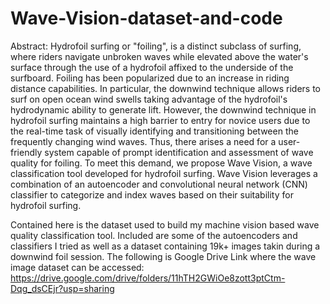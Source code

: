 # Wave-Vision-dataset-and-code

Abstract: Hydrofoil surfing or "foiling", is a distinct subclass of surfing, where riders navigate unbroken waves while elevated above the water's surface through the use of a hydrofoil affixed to the underside of the surfboard. Foiling has been popularized due to an increase in riding distance capabilities. In particular, the downwind technique allows riders to surf on open ocean wind swells taking advantage of the hydrofoil's hydrodynamic ability to generate lift. However, the downwind technique in hydrofoil surfing maintains a high barrier to entry for novice users due to the real-time task of visually identifying and transitioning between the frequently changing wind waves. Thus, there arises a need for a user-friendly system capable of prompt identification and assessment of wave quality for foiling. To meet this demand, we propose Wave Vision, a wave classification tool developed for hydrofoil surfing. Wave Vision leverages a combination of an autoencoder and convolutional neural network (CNN)  classifier to categorize and index waves based on their suitability for hydrofoil surfing.

Contained here is the dataset used to build my machine vision based wave quality classification tool. Included are some of the autoencoders and classifiers I tried as well as a dataset containing 19k+ images takin during a downwind foil session. 
The following is Google Drive Link where the wave image dataset can be accessed: https://drive.google.com/drive/folders/11hTH2GWiOe8zott3ptCtm-Dqg_dsCEjr?usp=sharing
